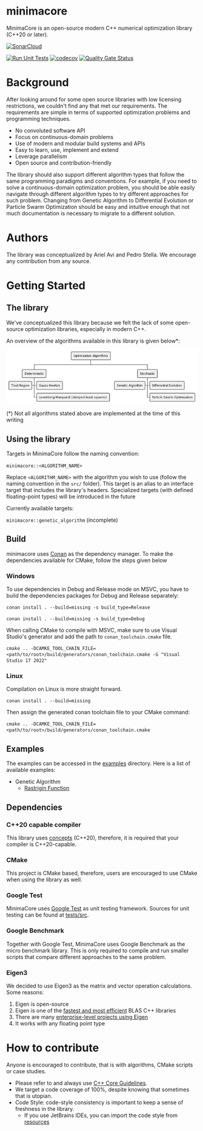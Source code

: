 # minimacore

MinimaCore is an open-source modern C++ numerical optimization library (C++20 or later).

[![SonarCloud](https://sonarcloud.io/images/project_badges/sonarcloud-black.svg)](https://sonarcloud.io/summary/new_code?id=ariel-avi_minimacore)

[![Run Unit Tests](https://github.com/ariel-avi/minimacore/actions/workflows/tests.yml/badge.svg)](https://github.com/ariel-avi/minimacore/actions/workflows/tests.yml)
[![codecov](https://codecov.io/gh/ariel-avi/minimacore/graph/badge.svg?token=NGQBJPUWMB)](https://codecov.io/gh/ariel-avi/minimacore)
[![Quality Gate Status](https://sonarcloud.io/api/project_badges/measure?project=ariel-avi_minimacore&metric=alert_status)](https://sonarcloud.io/summary/new_code?id=ariel-avi_minimacore)

# Background

After looking around for some open source libraries with low licensing restrictions, we couldn't find any that met our
requirements. The requirements are simple in terms of supported optimization problems and programming techniques.

- No convoluted software API
- Focus on continuous-domain problems
- Use of modern and modular build systems and APIs
- Easy to learn, use, implement and extend
- Leverage parallelism
- Open source and contribution-friendly

The library should also support different algorithm types that follow the same programming paradigms and conventions.
For example, if you need to solve a continuous-domain optimization problem, you should be able easily navigate through
different algorithm types to try different approaches for such problem. Changing from Genetic Algorithm to Differential
Evolution or Particle Swarm Optimization should be easy and intuitive enough that not much documentation is necessary to
migrate to a different solution.

# Authors

The library was conceptualized by Ariel Avi and Pedro Stella. We encourage any contribution from any source.

# Getting Started

## The library

We've conceptualized this library because we felt the lack of some open-source optimization libraries, especially in
modern C++.

An overview of the algorithms available in this library is given below*:

![](resources/algorithms_organogram.png)

(*) Not all algorithms stated above are implemented at the time of this writing

## Using the library

Targets in MinimaCore follow the naming convention:

`minimacore::<ALGORITHM_NAME>`

Replace `<ALGORITHM_NAME>` with the algorithm you wish to use (follow the naming convention in the `src/` folder). This
target is an alias to an interface target that includes the library's headers. Specialized targets (with defined
floating-point types) will be introduced in the future

Currently available targets:

`minimacore::genetic_algorithm` (incomplete)

## Build

minimacore uses [Conan](https://conan.io/) as the dependency manager. To make the dependencies available for CMake,
follow the steps given below

### Windows

To use dependencies in Debug and Release mode on MSVC, you have to build the dependencies packages for Debug and Release
separately:

```commandline
conan install . --build=missing -s build_type=Release
```

```commandline
conan install . --build=missing -s build_type=Debug
```

When calling CMake to compile with MSVC, make sure to use Visual Studio's generator and add the path
to `conan_toolchain.cmake` file.

```commandline
cmake .. -DCAMKE_TOOL_CHAIN_FILE=<path/to/root>/build/generators/conan_toolchain.cmake -G "Visual Studio 17 2022"
```

### Linux

Compilation on Linux is more straight forward.

```shell
conan install . --build=missing
```

Then assign the generated conan toolchain file to your CMake command:

```shell
cmake .. -DCAMKE_TOOL_CHAIN_FILE=<path/to/root>/build/generators/conan_toolchain.cmake
```

## Examples

The examples can be accessed in the [examples](examples) directory. Here is a list of available examples:

- Genetic Algorithm
    - [Rastrigin Function](examples/benchmark_functions/rastrigin/rastrigin.md)

## Dependencies

### C++20 capable compiler

This library uses [concepts](https://en.cppreference.com/w/cpp/language/constraints) (C++20), therefore, it is required
that your compiler is C++20-capable.

### CMake

This project is CMake based, therefore, users are encouraged to use CMake when using the library as well.

### Google Test

MinimaCore uses [Google Test](https://github.com/google/googletest) as unit testing framework. Sources for unit testing
can be found at [tests/src](tests/src).

### Google Benchmark

Together with Google Test, MinimaCore uses Google Benchmark as the micro benchmark library. This is only required to
compile and run smaller scripts that compare different approaches to the same problem.

### Eigen3

We decided to use Eigen3 as the matrix and vector operation calculations. Some reasons:

1. Eigen is open-source
2. Eigen is one of the [fastest and most efficient](https://eigen.tuxfamily.org/index.php?title=Benchmark) BLAS C++
   libraries
3. There are many
   [enterprise-level projects using Eigen](https://eigen.tuxfamily.org/index.php?title=Main_Page#Projects_using_Eigen)
4. It works with any floating point type

# How to contribute

Anyone is encouraged to contribute, that is with algorithms, CMake scripts or case studies.

- Please refer to and always use [C++ Core Guidelines](https://isocpp.github.io/CppCoreGuidelines/CppCoreGuidelines).
- We target a code coverage of 100%, despite knowing that sometimes that is utopian.
- Code Style: code-style consistency is important to keep a sense of freshness in the library.
    - If you use JetBrains IDEs, you can import the code style from [resources](resources/minimacore-code-style.xml)